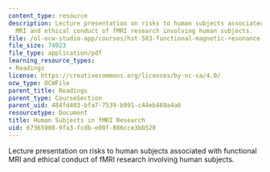 ```yaml
---
content_type: resource
description: Lecture presentation on risks to human subjects associated with functional
  MRI and ethical conduct of fMRI research involving human subjects.
file: /ol-ocw-studio-app/courses/hst-583-functional-magnetic-resonance-imaging-data-acquisition-and-analysis-fall-2008/673659089fa3fcdbe00f886cce3bb520_0910_humansubject.pdf
file_size: 74923
file_type: application/pdf
learning_resource_types:
- Readings
license: https://creativecommons.org/licenses/by-nc-sa/4.0/
ocw_type: OCWFile
parent_title: Readings
parent_type: CourseSection
parent_uid: 484fd403-bfa7-7539-b991-c44eb469a4a6
resourcetype: Document
title: Human Subjects in fMRI Research
uid: 67365908-9fa3-fcdb-e00f-886cce3bb520
---
```

Lecture presentation on risks to human subjects associated with functional MRI and ethical conduct of fMRI research involving human subjects.